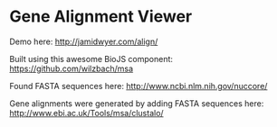 # Gene Alignment Viewer

Demo here: http://jamidwyer.com/align/

Built using this awesome BioJS component: https://github.com/wilzbach/msa

Found FASTA sequences here: http://www.ncbi.nlm.nih.gov/nuccore/

Gene alignments were generated by adding FASTA sequences here:
http://www.ebi.ac.uk/Tools/msa/clustalo/
